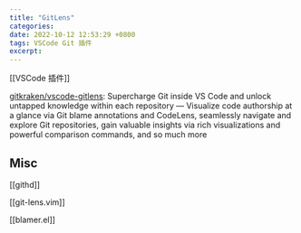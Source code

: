 ```yaml
---
title: "GitLens"
categories: 
date: 2022-10-12 12:53:29 +0800
tags: VSCode Git 插件
excerpt: 
---
```


[[VSCode 插件]]

[gitkraken/vscode-gitlens](https://github.com/gitkraken/vscode-gitlens): Supercharge Git inside VS Code and unlock untapped knowledge within each repository — Visualize code authorship at a glance via Git blame annotations and CodeLens, seamlessly navigate and explore Git repositories, gain valuable insights via rich visualizations and powerful comparison commands, and so much more



## Misc

[[githd]]

[[git-lens.vim]]

[[blamer.el]]


